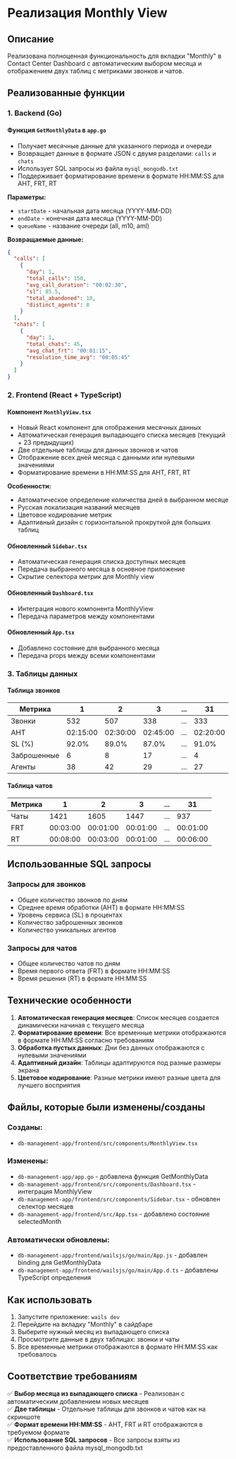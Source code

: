 # Реализация Monthly View

## Описание

Реализована полноценная функциональность для вкладки "Monthly" в Contact Center Dashboard с автоматическим выбором месяца и отображением двух таблиц с метриками звонков и чатов.

## Реализованные функции

### 1. Backend (Go)

#### Функция `GetMonthlyData` в `app.go`
- Получает месячные данные для указанного периода и очереди
- Возвращает данные в формате JSON с двумя разделами: `calls` и `chats`
- Использует SQL запросы из файла `mysql_mongodb.txt`
- Поддерживает форматирование времени в формате HH:MM:SS для AHT, FRT, RT

**Параметры:**
- `startDate` - начальная дата месяца (YYYY-MM-DD)
- `endDate` - конечная дата месяца (YYYY-MM-DD)  
- `queueName` - название очереди (all, m10, aml)

**Возвращаемые данные:**
```json
{
  "calls": [
    {
      "day": 1,
      "total_calls": 150,
      "avg_call_duration": "00:02:30",
      "sl": 85.5,
      "total_abandoned": 10,
      "distinct_agents": 8
    }
  ],
  "chats": [
    {
      "day": 1,
      "total_chats": 45,
      "avg_chat_frt": "00:01:15",
      "resolution_time_avg": "00:05:45"
    }
  ]
}
```

### 2. Frontend (React + TypeScript)

#### Компонент `MonthlyView.tsx`
- Новый React компонент для отображения месячных данных
- Автоматическая генерация выпадающего списка месяцев (текущий + 23 предыдущих)
- Две отдельные таблицы для данных звонков и чатов
- Отображение всех дней месяца с данными или нулевыми значениями
- Форматирование времени в HH:MM:SS для AHT, FRT, RT

**Особенности:**
- Автоматическое определение количества дней в выбранном месяце
- Русская локализация названий месяцев
- Цветовое кодирование метрик
- Адаптивный дизайн с горизонтальной прокруткой для больших таблиц

#### Обновленный `Sidebar.tsx`
- Автоматическая генерация списка доступных месяцев
- Передача выбранного месяца в основное приложение
- Скрытие селектора метрик для Monthly view

#### Обновленный `Dashboard.tsx`
- Интеграция нового компонента MonthlyView
- Передача параметров между компонентами

#### Обновленный `App.tsx`
- Добавлено состояние для выбранного месяца
- Передача props между всеми компонентами

### 3. Таблицы данных

#### Таблица звонков
| Метрика | 1 | 2 | 3 | ... | 31 |
|---------|---|---|---|-----|----| 
| Звонки | 532 | 507 | 338 | ... | 333 |
| AHT | 02:15:00 | 02:30:00 | 02:45:00 | ... | 02:20:00 |
| SL (%) | 92.0% | 89.0% | 87.0% | ... | 91.0% |
| Заброшенные | 6 | 8 | 17 | ... | 4 |
| Агенты | 38 | 42 | 29 | ... | 27 |

#### Таблица чатов
| Метрика | 1 | 2 | 3 | ... | 31 |
|---------|---|---|---|-----|----| 
| Чаты | 1421 | 1605 | 1447 | ... | 937 |
| FRT | 00:03:00 | 00:01:00 | 00:01:00 | ... | 00:01:00 |
| RT | 00:08:00 | 00:03:00 | 00:01:00 | ... | 00:06:00 |

## Использованные SQL запросы

### Запросы для звонков
- Общее количество звонков по дням
- Среднее время обработки (AHT) в формате HH:MM:SS
- Уровень сервиса (SL) в процентах
- Количество заброшенных звонков
- Количество уникальных агентов

### Запросы для чатов  
- Общее количество чатов по дням
- Время первого ответа (FRT) в формате HH:MM:SS
- Время решения (RT) в формате HH:MM:SS

## Технические особенности

1. **Автоматическая генерация месяцев**: Список месяцев создается динамически начиная с текущего месяца
2. **Форматирование времени**: Все временные метрики отображаются в формате HH:MM:SS согласно требованиям
3. **Обработка пустых данных**: Дни без данных отображаются с нулевыми значениями
4. **Адаптивный дизайн**: Таблицы адаптируются под разные размеры экрана
5. **Цветовое кодирование**: Разные метрики имеют разные цвета для лучшего восприятия

## Файлы, которые были изменены/созданы

### Созданы:
- `db-management-app/frontend/src/components/MonthlyView.tsx`

### Изменены:
- `db-management-app/app.go` - добавлена функция GetMonthlyData
- `db-management-app/frontend/src/components/Dashboard.tsx` - интеграция MonthlyView
- `db-management-app/frontend/src/components/Sidebar.tsx` - обновлен селектор месяцев
- `db-management-app/frontend/src/App.tsx` - добавлено состояние selectedMonth

### Автоматически обновлены:
- `db-management-app/frontend/wailsjs/go/main/App.js` - добавлен binding для GetMonthlyData
- `db-management-app/frontend/wailsjs/go/main/App.d.ts` - добавлены TypeScript определения

## Как использовать

1. Запустите приложение: `wails dev`
2. Перейдите на вкладку "Monthly" в сайдбаре
3. Выберите нужный месяц из выпадающего списка
4. Просмотрите данные в двух таблицах: звонки и чаты
5. Все временные метрики отображаются в формате HH:MM:SS как требовалось

## Соответствие требованиям

✅ **Выбор месяца из выпадающего списка** - Реализован с автоматическим добавлением новых месяцев  
✅ **Две таблицы** - Отдельные таблицы для звонков и чатов как на скриншоте  
✅ **Формат времени HH:MM:SS** - AHT, FRT и RT отображаются в требуемом формате  
✅ **Использование SQL запросов** - Все запросы взяты из предоставленного файла mysql_mongodb.txt 